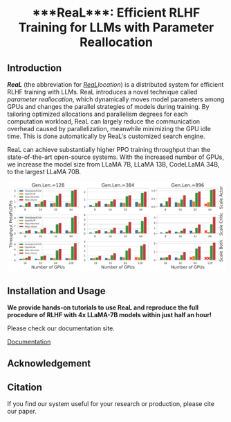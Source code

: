 <center> <h1>***ReaL***: Efficient RLHF Training for LLMs with Parameter Reallocation</h1> </center>

## Introduction

***ReaL*** (the abbreviation for *<ins>ReaL</ins>location*)
is a distributed system for efficient RLHF training with LLMs.
ReaL introduces a novel technique called *parameter reallocation*,
which dynamically moves model parameters among GPUs
and changes the parallel strategies of models
during training.
By tailoring optimized allocations and parallelism degrees for each computation workload,
ReaL can largely reduce the communication overhead caused by parallelization,
meanwhile minimizing the GPU idle time.
This is done automatically by ReaL's customized search engine.

ReaL can achieve substantially higher PPO training throughput than the state-of-the-art
open-source systems. With the increased number of GPUs, we increase the model size from
LLaMA 7B, LLaMA 13B, CodeLLaMA 34B, to the largest LLaMA 70B.

![Throughput Comparison](docs/source/images/vws.svg)

## Installation and Usage


**We provide hands-on tutorials to use ReaL and reproduce the full procedure of RLHF**
**with 4x LLaMA-7B models within just half an hour!**

Please check our documentation site.

[Documentation](https://openpsi-project.github.io/ReaLRLHF/)


## Acknowledgement

## Citation

If you find our system useful for your research or production,
please cite our paper.
